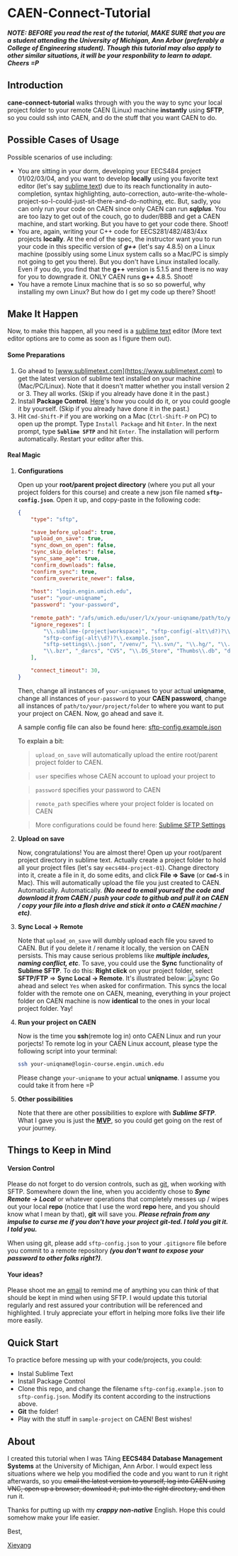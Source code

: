 # CAEN-Connect-Tutorial

***NOTE: BEFORE you read the rest of the tutorial, MAKE SURE that you are a student attending the University of Michigan, Ann Arbor (preferably a College of Engineering student). Though this tutorial may also apply to other similar situations, it will be your responbility to learn to adapt. Cheers =P***

## Introduction

**cane-connect-tutorial** walks through with you the way to sync your local project folder to your remote CAEN (Linux) machine **instantly** using **SFTP**, so you could ssh into CAEN, and do the stuff that you want CAEN to do. 

## Possible Cases of Usage

Possible scenarios of use including:

- You are sitting in your dorm, developing your EECS484 project 01/02/03/04, and you want to develop **locally** using you favorite text editor (let's say [sublime text](https://www.sublimetext.com)) due to its reach functionality in auto-completion, syntax highlighting, auto-correction, auto-write-the-whole-project-so-I-could-just-sit-there-and-do-nothing, etc. But, sadly, you can only run your code on CAEN since only CAEN can run ***sqlplus***. You are too lazy to get out of the couch, go to duder/BBB and get a CAEN machine, and start working. But you have to get your code there. Shoot!
- You are, again, writing your C++ code for EECS281/482/483/4xx projects **locally**. At the end of the spec, the instructor want you to run your code in this specific version of ***g++*** (let's say 4.8.5) on a Linux machine (possibly using some Linux system calls so a Mac/PC is simply not going to get you there). But you don't have Linux installed locally. Even if you do, you find that the **g++** version is 5.1.5 and there is no way for you to downgrade it. ONLY CAEN runs **g++** 4.8.5. Shoot!
- You have a remote Linux machine that is so so so powerful, why installing my own Linux? But how do I get my code up there? Shoot!

## Make It Happen

Now, to make this happen, all you need is a [sublime text](https://www.sublimetext.com) editor (More text editor options are to come as soon as I figure them out).

#### Some Preparations
1. Go ahead to [www.sublimetext.com](https://www.sublimetext.com) to get the latest version of sublime text installed on your machine (Mac/PC/Linux). Note that it doesn't matter whether you install version 2 or 3. They all works. (Skip if you already have done it in the past.)
2. Install **Package Control**. [Here](https://packagecontrol.io/installation)'s how you could do it, or you could google it by yourself. (Skip if you already have done it in the past.)
3. Hit `Cmd-Shift-P` if you are working on a Mac (`Ctrl-Shift-P` on PC) to open up the prompt. Type `Install Package` and hit `Enter`. In the next prompt, type **`Sublime SFTP`** and hit `Enter`. The installation will perform automatically. Restart your editor after this.

#### Real Magic
1. **Configurations**

	Open up your **root/parent project directory** (where you put all your project folders for this course) and create a new json file named **`sftp-config.json`**. Open it up, and copy-paste in the following code:

	```json
	{    
	    "type": "sftp",
	
	    "save_before_upload": true,
	    "upload_on_save": true,
	    "sync_down_on_open": false,
	    "sync_skip_deletes": false,
	    "sync_same_age": true,
	    "confirm_downloads": false,
	    "confirm_sync": true,
	    "confirm_overwrite_newer": false,
	    
	    "host": "login.engin.umich.edu",
	    "user": "your-uniqname",
	    "password": "your-password",
	    
	    "remote_path": "/afs/umich.edu/user/l/x/your-uniqname/path/to/your/project/folder",
	    "ignore_regexes": [
	        "\\.sublime-(project|workspace)", "sftp-config(-alt\\d?)?\\.json",
	        "sftp-config(-alt\\d?)?\\.example.json",
	        "sftp-settings\\.json", "/venv/", "\\.svn/", "\\.hg/", "\\.git/",
	        "\\.bzr", "_darcs", "CVS", "\\.DS_Store", "Thumbs\\.db", "desktop\\.ini"
	    ],
	
	    "connect_timeout": 30,
	}
	```
	Then, change all instances of `your-uniqname`s to your actual **uniqname**, change all instances of `your-password` to your **CAEN password**, change all instances of `path/to/your/project/folder` to where you want to put your project on CAEN. Now, go ahead and save it.
		
	A sample config file can also be found here: [sftp-config.example.json](./sftp-config.example.json)
	
	To explain a bit:
	> `upload_on_save` will automatically upload the entire root/parent project folder to CAEN.
	
	> `user` specifies whose CAEN account to upload your project to
	
	> `password` specifies your password to CAEN
	
	> `remote_path` specifies where your project folder is located on CAEN
	
	> More configurations could be found here: [Sublime SFTP Settings](https://wbond.net/sublime_packages/sftp/settings#Settings)

2. **Upload on save**

	Now, congratulations! You are almost there! Open up your root/parent project directory in sublime text. Actually create a project folder to hold all your project files (let's say `eecs484-project-01`). Change directory into it, create a file in it, do some edits, and click **File => Save** (or **`Cmd-S`** in Mac). This will automatically upload the file you just created to CAEN. Automatically. Automatically. ***(No need to email yourself the code and download it from CAEN / push your code to github and pull it on CAEN / copy your file into a flash drive and stick it onto a CAEN machine / etc)***.

3. **Sync Local -> Remote** 
	
	Note that `upload_on_save` will dumbly upload each file you saved to CAEN. But if you delete it / rename it locally, the version on CAEN persists. This may cause serious problems like ***multiple includes, naming conflict, etc***. To save, you could use the **Sync** functionality of **Sublime SFTP**. To do this: **Right click** on your project folder, select **SFTP/FTP** => **Sync Local -> Remote**. It's illustrated below:
	![sync](./pic/sync.jpg)
	Go ahead and select `Yes` when asked for confirmation. This syncs the local folder with the remote one on CAEN, meaning, everything in your project folder on CAEN machine is now **identical** to the ones in your local project folder. Yay!
	
4. **Run your project on CAEN**

	Now is the time you **ssh**(remote log in) onto CAEN Linux and run your porjects! To remote log in your CAEN Linux account, please type the following script into your terminal:
	
	```sh
	ssh your-uniqname@login-course.engin.umich.edu
	```
	
	Please change `your-uniqname` to your actual **uniqname**. I assume you could take it from here =P
	
5. **Other possibilities**

	Note that there are other possibilities to explore with ***Sublime SFTP***. What I gave you is just the **[MVP](https://en.wikipedia.org/wiki/Minimum_viable_product)**, so you could get going on the rest of your journey.
	

## Things to Keep in Mind

#### Version Control
Please do not forget to do version controls, such as [git](https://en.wikipedia.org/wiki/Git), when working with SFTP. Somewhere down the line, when you accidently chose to ***Sync Remote -> Local*** or whatever operations that completely messes up / wipes out your local **repo** (notice that I use the word **repo** here, and you should know what I mean by that), **git** will save you. ***Please refrain from any impulse to curse me if you don't have your project git-ted. I told you git it. I told you.***

When using git, please add `sftp-config.json` to your `.gitignore` file before you commit to a remote repository ***(you don't want to expose your password to other folks right?)***. 

#### Your ideas?
Please shoot me an [email](mailto:lxieyang@umich.edu) to remind me of anything you can think of that should be kept in mind when using SFTP. I would update this tutorial regularly and rest assured your contribution will be referenced and highlighted. I truly appreciate your effort in helping more folks live their life more easily.

## Quick Start
To practice before messing up with your code/projects, you could:

- Instal Sublime Text
- Install Package Control
- Clone this repo, and change the filename `sftp-config.example.json` to `sftp-config.json`. Modify its content according to the instructions above.
- **Git** the folder!
- Play with the stuff in `sample-project` on CAEN! Best wishes!


## About
I created this tutorial when I was TAing **EECS484 Database Management Systems** at the University of Michigan, Ann Arbor. I would expect less situations where we help you modified the code and you want to run it right afterwards, so you ~~email the latest version to yourself, log into CAEN using VNC, open up a browser, download it, put into the right directory, and then~~ run it.

Thanks for putting up with my ***crappy non-native*** English. Hope this could somehow make your life easier. 

Best,

[Xieyang](http://lxieyang.github.io)
